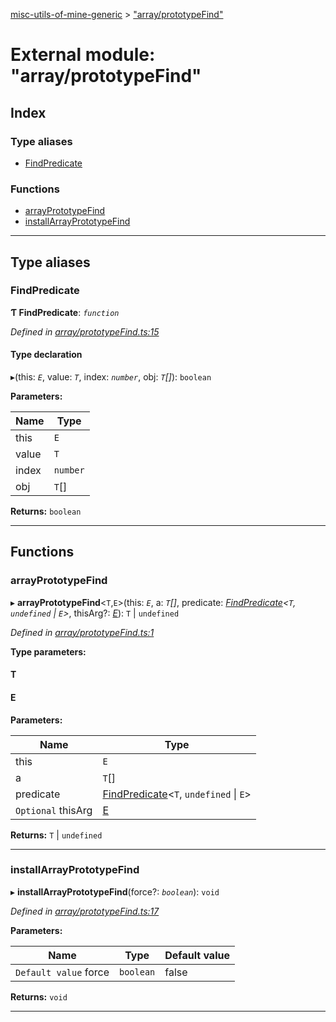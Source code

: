 [misc-utils-of-mine-generic](../README.md) > ["array/prototypeFind"](../modules/_array_prototypefind_.md)

# External module: "array/prototypeFind"

## Index

### Type aliases

* [FindPredicate](_array_prototypefind_.md#findpredicate)

### Functions

* [arrayPrototypeFind](_array_prototypefind_.md#arrayprototypefind)
* [installArrayPrototypeFind](_array_prototypefind_.md#installarrayprototypefind)

---

## Type aliases

<a id="findpredicate"></a>

###  FindPredicate

**Ƭ FindPredicate**: *`function`*

*Defined in [array/prototypeFind.ts:15](https://github.com/cancerberoSgx/misc-utils-of-mine/blob/ec47efe/misc-utils-of-mine-generic/src/array/prototypeFind.ts#L15)*

#### Type declaration
▸(this: *`E`*, value: *`T`*, index: *`number`*, obj: *`T`[]*): `boolean`

**Parameters:**

| Name | Type |
| ------ | ------ |
| this | `E` |
| value | `T` |
| index | `number` |
| obj | `T`[] |

**Returns:** `boolean`

___

## Functions

<a id="arrayprototypefind"></a>

###  arrayPrototypeFind

▸ **arrayPrototypeFind**<`T`,`E`>(this: *`E`*, a: *`T`[]*, predicate: *[FindPredicate](_array_prototypefind_.md#findpredicate)<`T`, `undefined` \| `E`>*, thisArg?: *[E]()*): `T` \| `undefined`

*Defined in [array/prototypeFind.ts:1](https://github.com/cancerberoSgx/misc-utils-of-mine/blob/ec47efe/misc-utils-of-mine-generic/src/array/prototypeFind.ts#L1)*

**Type parameters:**

#### T 
#### E 
**Parameters:**

| Name | Type |
| ------ | ------ |
| this | `E` |
| a | `T`[] |
| predicate | [FindPredicate](_array_prototypefind_.md#findpredicate)<`T`, `undefined` \| `E`> |
| `Optional` thisArg | [E]() |

**Returns:** `T` \| `undefined`

___
<a id="installarrayprototypefind"></a>

###  installArrayPrototypeFind

▸ **installArrayPrototypeFind**(force?: *`boolean`*): `void`

*Defined in [array/prototypeFind.ts:17](https://github.com/cancerberoSgx/misc-utils-of-mine/blob/ec47efe/misc-utils-of-mine-generic/src/array/prototypeFind.ts#L17)*

**Parameters:**

| Name | Type | Default value |
| ------ | ------ | ------ |
| `Default value` force | `boolean` | false |

**Returns:** `void`

___

